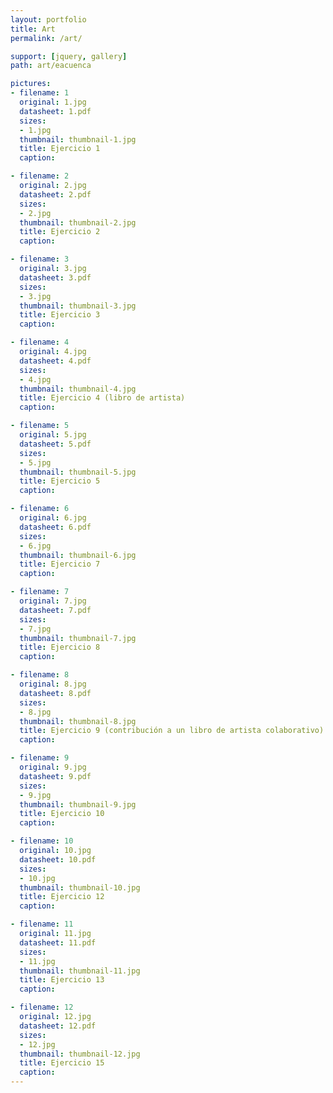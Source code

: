 ```yaml
---
layout: portfolio
title: Art
permalink: /art/

support: [jquery, gallery]
path: art/eacuenca

pictures:
- filename: 1
  original: 1.jpg
  datasheet: 1.pdf
  sizes:
  - 1.jpg
  thumbnail: thumbnail-1.jpg
  title: Ejercicio 1
  caption:

- filename: 2
  original: 2.jpg
  datasheet: 2.pdf
  sizes:
  - 2.jpg
  thumbnail: thumbnail-2.jpg
  title: Ejercicio 2
  caption:

- filename: 3
  original: 3.jpg
  datasheet: 3.pdf
  sizes:
  - 3.jpg
  thumbnail: thumbnail-3.jpg
  title: Ejercicio 3
  caption:

- filename: 4
  original: 4.jpg
  datasheet: 4.pdf
  sizes:
  - 4.jpg
  thumbnail: thumbnail-4.jpg
  title: Ejercicio 4 (libro de artista)
  caption:

- filename: 5
  original: 5.jpg
  datasheet: 5.pdf
  sizes:
  - 5.jpg
  thumbnail: thumbnail-5.jpg
  title: Ejercicio 5
  caption:

- filename: 6
  original: 6.jpg
  datasheet: 6.pdf
  sizes:
  - 6.jpg
  thumbnail: thumbnail-6.jpg
  title: Ejercicio 7
  caption:

- filename: 7
  original: 7.jpg
  datasheet: 7.pdf
  sizes:
  - 7.jpg
  thumbnail: thumbnail-7.jpg
  title: Ejercicio 8
  caption:

- filename: 8
  original: 8.jpg
  datasheet: 8.pdf
  sizes:
  - 8.jpg
  thumbnail: thumbnail-8.jpg
  title: Ejercicio 9 (contribución a un libro de artista colaborativo)
  caption:

- filename: 9
  original: 9.jpg
  datasheet: 9.pdf
  sizes:
  - 9.jpg
  thumbnail: thumbnail-9.jpg
  title: Ejercicio 10
  caption:

- filename: 10
  original: 10.jpg
  datasheet: 10.pdf
  sizes:
  - 10.jpg
  thumbnail: thumbnail-10.jpg
  title: Ejercicio 12
  caption:

- filename: 11
  original: 11.jpg
  datasheet: 11.pdf
  sizes:
  - 11.jpg
  thumbnail: thumbnail-11.jpg
  title: Ejercicio 13
  caption:

- filename: 12
  original: 12.jpg
  datasheet: 12.pdf
  sizes:
  - 12.jpg
  thumbnail: thumbnail-12.jpg
  title: Ejercicio 15
  caption:
---
```

